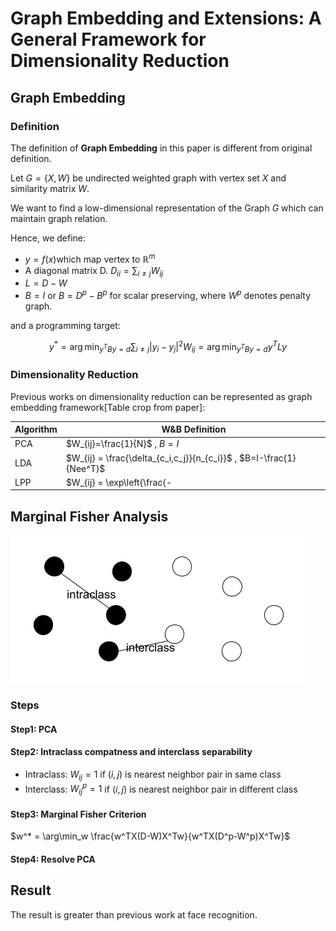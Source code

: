 # Graph Embedding and Extensions: A General Framework for Dimensionality Reduction

## Graph Embedding

### Definition

The definition of **Graph Embedding** in this paper is different from original definition.

Let $G = \{X, W\}$ be undirected weighted graph with vertex set $X$ and similarity matrix $W$.

We want to find a low-dimensional representation of the Graph $G​$ which can maintain graph relation.

Hence, we define:

* $y = f(x)​$ which map vertex to $\mathbb{R}^m​$
* A diagonal matrix D. $D_{ii} = \sum_{i \neq j} W_{ij}​$
* $L = D - W$
* $B = I$ or $B = D^p - B^p$ for scalar preserving, where $W^p$ denotes penalty graph.

and a programming target:

$$
y^* = \arg\min_{y^TBy=d} \sum_{i \neq j}|y_i - y_j|^2 W_{ij} = \arg\min_{y^TBy=d} y^TLy
$$

### Dimensionality Reduction

Previous works on dimensionality reduction can be represented as graph embedding framework[Table crop from paper]:

| Algorithm | W&B Definition                                               |
| --------- | ------------------------------------------------------------ |
| PCA       | $W_{ij}=\frac{1}{N}$ , $B=I$                                 |
| LDA       | $W_{ij} = \frac{\delta_{c_i,c_j}}{n_{c_i}}$ , $B=I-\frac{1}{Nee^T}$ |
| LPP       | $W_{ij} = \exp\left\{\frac{-|x_i-x_j|^2}{t}\right\}, \text{if } i\in N_k(j) \text{ or } j\in N_k(i)$ , $B=D$ |

## Marginal Fisher Analysis

![Interclass vs Intraclass](intrainter.png)

### Steps

#### Step1: PCA

#### Step2: Intraclass compatness and interclass separability

* Intraclass: $W_{ij} = 1$ if $(i, j)​$ is nearest neighbor pair in same class
* Interclass: $W^p_{ij} = 1$ if $(i, j)$ is nearest neighbor pair in different class

#### Step3: Marginal Fisher Criterion

$w^* = \arg\min_w \frac{w^TX(D-W)X^Tw}{w^TX(D^p-W^p)X^Tw}$

#### Step4: Resolve PCA

## Result

The result is greater than previous work at face recognition.
